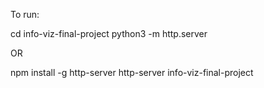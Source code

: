 To run:

cd info-viz-final-project
python3 -m http.server

OR 

npm install -g http-server
http-server info-viz-final-project